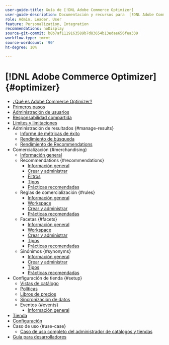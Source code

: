 ```yaml
---
user-guide-title: Guía de [!DNL Adobe Commerce Optimizer]
user-guide-description: Documentación y recursos para  [!DNL Adobe Commerce Optimizer].
role: Admin, Leader, User
feature: Personalization, Integration
recommendations: noDisplay
source-git-commit: b8b7af1119163589b7d83654b13edae656fea339
workflow-type: tm+mt
source-wordcount: '90'
ht-degree: 10%

---
```


# [!DNL Adobe Commerce Optimizer] {#optimizer}

- [¿Qué es Adobe Commerce Optimizer?](overview.md)
- [Primeros pasos](get-started.md)
- [Administración de usuarios](user-management.md)
- [Responsabilidad compartida](shared-responsibility.md)
- [Límites y limitaciones](boundaries-limits.md)
- Administración de resultados {#manage-results}
   - [Informe de métricas de éxito](./manage-results/success-metrics.md)
   - [Rendimiento de búsqueda](./manage-results/search-performance.md)
   - [Rendimiento de Recommendations](./manage-results/recommendation-performance.md)
- Comercialización {#merchandising}
   - [Información general](./merchandising/overview.md)
   - Recommendations {#recommendations}
      - [Información general](./merchandising/recommendations/overview.md)
      - [Crear y administrar](./merchandising/recommendations/create.md)
      - [Filtros](./merchandising/recommendations/filters.md)
      - [Tipos](./merchandising/recommendations/types.md)
      - [Prácticas recomendadas](./merchandising/recommendations/best-practice.md)
   - Reglas de comercialización {#rules}
      - [Información general](./merchandising/rules/overview.md)
      - [Workspace](./merchandising/rules/workspace.md)
      - [Crear y administrar](./merchandising/rules/add.md)
      - [Prácticas recomendadas](./merchandising/rules/best-practice.md)
   - Facetas {#facets}
      - [Información general](./merchandising/facets/overview.md)
      - [Workspace](./merchandising/facets/workspace.md)
      - [Crear y administrar](./merchandising/facets/add.md)
      - [Tipos](./merchandising/facets/type.md)
      - [Prácticas recomendadas](./merchandising/facets/best-practice.md)
   - Sinónimos {#synonyms}
      - [Información general](./merchandising/synonyms/overview.md)
      - [Crear y administrar](./merchandising/synonyms/add.md)
      - [Tipos](./merchandising/synonyms/type.md)
      - [Prácticas recomendadas](./merchandising/synonyms/best-practice.md)
- Configuración de tienda {#setup}
   - [Vistas de catálogo](./setup/catalog-view.md)
   - [Políticas](./setup/policies.md)
   - [Libros de precios](./setup/pricebooks.md)
   - [Sincronización de datos](./setup/data-sync.md)
   - Eventos {#events}
      - [Información general](./setup/events/overview.md)
- [Tienda](storefront.md)
- [Configuración](settings.md)
- Caso de uso {#use-case}
   - [Caso de uso completo del administrador de catálogos y tiendas](./use-case/admin-use-case.md)
- [Guía para desarrolladores](https://developer.adobe.com/commerce/services/optimizer/)

